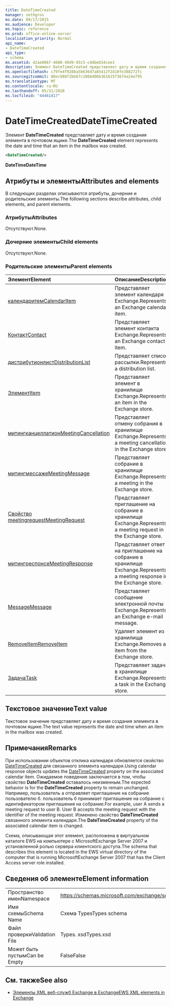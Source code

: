 ```yaml
---
title: DateTimeCreated
manager: sethgros
ms.date: 09/17/2015
ms.audience: Developer
ms.topic: reference
ms.prod: office-online-server
localization_priority: Normal
api_name:
- DateTimeCreated
api_type:
- schema
ms.assetid: 42ae0067-4688-49d9-93c5-c4dbeb54cee1
description: Элемент DateTimeCreated представляет дату и время создания элемента в почтовом ящике.
ms.openlocfilehash: c79fe4f9288a5b636d7a85412f2410fe388272fc
ms.sourcegitcommit: 88ec988f2bb67c1866d06b361615f3674a24e795
ms.translationtype: MT
ms.contentlocale: ru-RU
ms.lasthandoff: 05/31/2020
ms.locfileid: "44461417"
---
```

# <a name="datetimecreated"></a><span data-ttu-id="0cf93-103">DateTimeCreated</span><span class="sxs-lookup"><span data-stu-id="0cf93-103">DateTimeCreated</span></span>

<span data-ttu-id="0cf93-104">Элемент **DateTimeCreated** представляет дату и время создания элемента в почтовом ящике.</span><span class="sxs-lookup"><span data-stu-id="0cf93-104">The **DateTimeCreated** element represents the date and time that an item in the mailbox was created.</span></span> 
  
```xml
<DateTimeCreated/>
```

<span data-ttu-id="0cf93-105">**DateTime**</span><span class="sxs-lookup"><span data-stu-id="0cf93-105">**DateTime**</span></span>

## <a name="attributes-and-elements"></a><span data-ttu-id="0cf93-106">Атрибуты и элементы</span><span class="sxs-lookup"><span data-stu-id="0cf93-106">Attributes and elements</span></span>

<span data-ttu-id="0cf93-107">В следующих разделах описываются атрибуты, дочерние и родительские элементы.</span><span class="sxs-lookup"><span data-stu-id="0cf93-107">The following sections describe attributes, child elements, and parent elements.</span></span>
  
### <a name="attributes"></a><span data-ttu-id="0cf93-108">Атрибуты</span><span class="sxs-lookup"><span data-stu-id="0cf93-108">Attributes</span></span>

<span data-ttu-id="0cf93-109">Отсутствуют.</span><span class="sxs-lookup"><span data-stu-id="0cf93-109">None.</span></span>
  
### <a name="child-elements"></a><span data-ttu-id="0cf93-110">Дочерние элементы</span><span class="sxs-lookup"><span data-stu-id="0cf93-110">Child elements</span></span>

<span data-ttu-id="0cf93-111">Отсутствуют.</span><span class="sxs-lookup"><span data-stu-id="0cf93-111">None.</span></span>
  
### <a name="parent-elements"></a><span data-ttu-id="0cf93-112">Родительские элементы</span><span class="sxs-lookup"><span data-stu-id="0cf93-112">Parent elements</span></span>

|<span data-ttu-id="0cf93-113">**Элемент**</span><span class="sxs-lookup"><span data-stu-id="0cf93-113">**Element**</span></span>|<span data-ttu-id="0cf93-114">**Описание**</span><span class="sxs-lookup"><span data-stu-id="0cf93-114">**Description**</span></span>|
|:-----|:-----|
|[<span data-ttu-id="0cf93-115">календаритем</span><span class="sxs-lookup"><span data-stu-id="0cf93-115">CalendarItem</span></span>](calendaritem.md) <br/> |<span data-ttu-id="0cf93-116">Представляет элемент календаря Exchange.</span><span class="sxs-lookup"><span data-stu-id="0cf93-116">Represents an Exchange calendar item.</span></span>  <br/> |
|[<span data-ttu-id="0cf93-117">Контакт</span><span class="sxs-lookup"><span data-stu-id="0cf93-117">Contact</span></span>](contact.md) <br/> |<span data-ttu-id="0cf93-118">Представляет элемент контакта Exchange.</span><span class="sxs-lookup"><span data-stu-id="0cf93-118">Represents an Exchange contact item.</span></span>  <br/> |
|[<span data-ttu-id="0cf93-119">дистрибутионлист</span><span class="sxs-lookup"><span data-stu-id="0cf93-119">DistributionList</span></span>](distributionlist.md) <br/> |<span data-ttu-id="0cf93-120">Представляет список рассылки.</span><span class="sxs-lookup"><span data-stu-id="0cf93-120">Represents a distribution list.</span></span>  <br/> |
|[<span data-ttu-id="0cf93-121">Элемент</span><span class="sxs-lookup"><span data-stu-id="0cf93-121">Item</span></span>](item.md) <br/> |<span data-ttu-id="0cf93-122">Представляет элемент в хранилище Exchange.</span><span class="sxs-lookup"><span data-stu-id="0cf93-122">Represents an item in the Exchange store.</span></span>  <br/> |
|[<span data-ttu-id="0cf93-123">митингканцеллатион</span><span class="sxs-lookup"><span data-stu-id="0cf93-123">MeetingCancellation</span></span>](meetingcancellation.md) <br/> |<span data-ttu-id="0cf93-124">Представляет отмену собрания в хранилище Exchange.</span><span class="sxs-lookup"><span data-stu-id="0cf93-124">Represents a meeting cancellation in the Exchange store.</span></span>  <br/> |
|[<span data-ttu-id="0cf93-125">митингмессаже</span><span class="sxs-lookup"><span data-stu-id="0cf93-125">MeetingMessage</span></span>](meetingmessage.md) <br/> |<span data-ttu-id="0cf93-126">Представляет собрание в хранилище Exchange.</span><span class="sxs-lookup"><span data-stu-id="0cf93-126">Represents a meeting in the Exchange store.</span></span>  <br/> |
|[<span data-ttu-id="0cf93-127">Свойство meetingrequest</span><span class="sxs-lookup"><span data-stu-id="0cf93-127">MeetingRequest</span></span>](meetingrequest.md) <br/> |<span data-ttu-id="0cf93-128">Представляет приглашение на собрание в хранилище Exchange.</span><span class="sxs-lookup"><span data-stu-id="0cf93-128">Represents a meeting request in the Exchange store.</span></span>  <br/> |
|[<span data-ttu-id="0cf93-129">митингреспонсе</span><span class="sxs-lookup"><span data-stu-id="0cf93-129">MeetingResponse</span></span>](meetingresponse.md) <br/> |<span data-ttu-id="0cf93-130">Представляет ответ на приглашение на собрание в хранилище Exchange.</span><span class="sxs-lookup"><span data-stu-id="0cf93-130">Represents a meeting response in the Exchange store.</span></span>  <br/> |
|[<span data-ttu-id="0cf93-131">Message</span><span class="sxs-lookup"><span data-stu-id="0cf93-131">Message</span></span>](message-ex15websvcsotherref.md) <br/> |<span data-ttu-id="0cf93-132">Представляет сообщение электронной почты Exchange.</span><span class="sxs-lookup"><span data-stu-id="0cf93-132">Represents an Exchange e-mail message.</span></span>  <br/> |
|[<span data-ttu-id="0cf93-133">RemoveItem</span><span class="sxs-lookup"><span data-stu-id="0cf93-133">RemoveItem</span></span>](removeitem.md) <br/> |<span data-ttu-id="0cf93-134">Удаляет элемент из хранилища Exchange.</span><span class="sxs-lookup"><span data-stu-id="0cf93-134">Removes an item from the Exchange store.</span></span>  <br/> |
|[<span data-ttu-id="0cf93-135">Задача</span><span class="sxs-lookup"><span data-stu-id="0cf93-135">Task</span></span>](task.md) <br/> |<span data-ttu-id="0cf93-136">Представляет задачу в хранилище Exchange.</span><span class="sxs-lookup"><span data-stu-id="0cf93-136">Represents a task in the Exchange store.</span></span>  <br/> |
   
## <a name="text-value"></a><span data-ttu-id="0cf93-137">Текстовое значение</span><span class="sxs-lookup"><span data-stu-id="0cf93-137">Text value</span></span>

<span data-ttu-id="0cf93-138">Текстовое значение представляет дату и время создания элемента в почтовом ящике.</span><span class="sxs-lookup"><span data-stu-id="0cf93-138">The text value represents the date and time when an item in the mailbox was created.</span></span>
  
## <a name="remarks"></a><span data-ttu-id="0cf93-139">Примечания</span><span class="sxs-lookup"><span data-stu-id="0cf93-139">Remarks</span></span>

<span data-ttu-id="0cf93-140">При использовании объектов отклика календаря обновляется свойство [DateTimeCreated](datetimecreated.md) для связанного элемента календаря.</span><span class="sxs-lookup"><span data-stu-id="0cf93-140">Using calendar response objects updates the [DateTimeCreated](datetimecreated.md) property on the associated calendar item.</span></span> <span data-ttu-id="0cf93-141">Ожидаемое поведение заключается в том, чтобы свойство **DateTimeCreated** оставалось неизменным.</span><span class="sxs-lookup"><span data-stu-id="0cf93-141">The expected behavior is for the **DateTimeCreated** property to remain unchanged.</span></span> <span data-ttu-id="0cf93-142">Например, пользователь а отправляет приглашение на собрание пользователю б. пользователь б принимает приглашение на собрание с идентификатором приглашения на собрание.</span><span class="sxs-lookup"><span data-stu-id="0cf93-142">For example, user A sends a meeting request to user B. User B accepts the meeting request with the identifier of the meeting request.</span></span> <span data-ttu-id="0cf93-143">Изменено свойство **DateTimeCreated** связанного элемента календаря.</span><span class="sxs-lookup"><span data-stu-id="0cf93-143">The **DateTimeCreated** property of the associated calendar item is changed.</span></span> 
  
<span data-ttu-id="0cf93-144">Схема, описывающая этот элемент, расположена в виртуальном каталоге EWS на компьютере с MicrosoftExchange Server 2007 и установленной ролью сервера клиентского доступа.</span><span class="sxs-lookup"><span data-stu-id="0cf93-144">The schema that describes this element is located in the EWS virtual directory of the computer that is running MicrosoftExchange Server 2007 that has the Client Access server role installed.</span></span>
  
## <a name="element-information"></a><span data-ttu-id="0cf93-145">Сведения об элементе</span><span class="sxs-lookup"><span data-stu-id="0cf93-145">Element information</span></span>

|||
|:-----|:-----|
|<span data-ttu-id="0cf93-146">Пространство имен</span><span class="sxs-lookup"><span data-stu-id="0cf93-146">Namespace</span></span>  <br/> |https://schemas.microsoft.com/exchange/services/2006/types  <br/> |
|<span data-ttu-id="0cf93-147">Имя схемы</span><span class="sxs-lookup"><span data-stu-id="0cf93-147">Schema Name</span></span>  <br/> |<span data-ttu-id="0cf93-148">Схема Types</span><span class="sxs-lookup"><span data-stu-id="0cf93-148">Types schema</span></span>  <br/> |
|<span data-ttu-id="0cf93-149">Файл проверки</span><span class="sxs-lookup"><span data-stu-id="0cf93-149">Validation File</span></span>  <br/> |<span data-ttu-id="0cf93-150">Types. xsd</span><span class="sxs-lookup"><span data-stu-id="0cf93-150">Types.xsd</span></span>  <br/> |
|<span data-ttu-id="0cf93-151">Может быть пустым</span><span class="sxs-lookup"><span data-stu-id="0cf93-151">Can be Empty</span></span>  <br/> |<span data-ttu-id="0cf93-152">False</span><span class="sxs-lookup"><span data-stu-id="0cf93-152">False</span></span>  <br/> |
   
## <a name="see-also"></a><span data-ttu-id="0cf93-153">См. также</span><span class="sxs-lookup"><span data-stu-id="0cf93-153">See also</span></span>

- [<span data-ttu-id="0cf93-154">Элементы XML веб-служб Exchange в Exchange</span><span class="sxs-lookup"><span data-stu-id="0cf93-154">EWS XML elements in Exchange</span></span>](ews-xml-elements-in-exchange.md)


